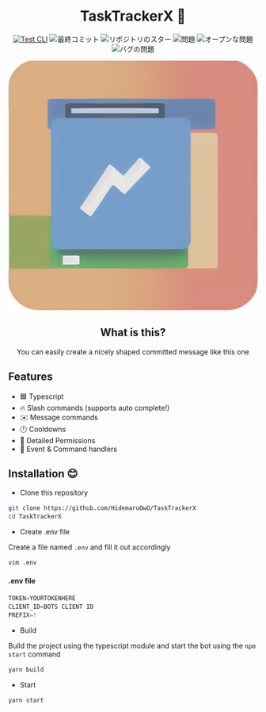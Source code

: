 <div align="center">

# TaskTrackerX 👻

[![Test CLI](https://github.com/HidemaruOwO/TaskTrackerX/actions/workflows/test.yml/badge.svg)](https://github.com/HidemaruOwO/pummit/actions/workflows/build-test.yml)
![最終コミット](https://img.shields.io/github/last-commit/HidemaruOwO/TaskTrackerX?style=flat-square)
![リポジトリのスター](https://img.shields.io/github/stars/HidemaruOwO/TaskTrackerX?style=flat-square)
![問題](https://img.shields.io/github/issues/HidemaruOwO/TaskTrackerX?style=flat-square)
![オープンな問題](https://img.shields.io/github/issues-raw/HidemaruOwO/TaskTrackerX?style=flat-square)
![バグの問題](https://img.shields.io/github/issues/HidemaruOwO/TaskTrackerX/bug?style=flat-square)

![image](/assets/tasktrackerx.png)

## What is this?

You can easily create a nicely shaped committed message like this one

</div>

## Features

- 🟦 Typescript
- 🔥 Slash commands (supports auto complete!)
- ✉️ Message commands
- 🕛 Cooldowns
- 🏴 Detailed Permissions
- 💪 Event & Command handlers

## Installation 😊

- Clone this repository

```bash
git clone https://github.com/HidemaruOwO/TaskTrackerX
cd TaskTrackerX
```

- Create .env file

Create a file named `.env` and fill it out accordingly

```bash
vim .env

```

#### .env file

```js
TOKEN=YOURTOKENHERE
CLIENT_ID=BOTS CLIENT ID
PREFIX=!
```

- Build

Build the project using the typescript module and start the bot using the `npm start` command

```bash
yarn build
```

- Start

```bash
yarn start
```
